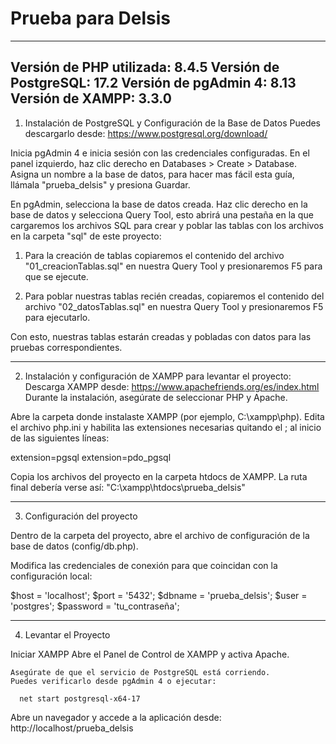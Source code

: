 # Prueba para Delsis

---------------------------------------------------
Versión de PHP utilizada: 8.4.5
Versión de PostgreSQL: 17.2
Versión de pgAdmin 4: 8.13
Versión de XAMPP: 3.3.0
---------------------------------------------------

1. Instalación de PostgreSQL y Configuración de la Base de Datos
Puedes descargarlo desde: https://www.postgresql.org/download/

  Inicia pgAdmin 4 e inicia sesión con las credenciales configuradas.
  En el panel izquierdo, haz clic derecho en Databases > Create > Database.
  Asigna un nombre a la base de datos, para hacer mas fácil esta guía, llámala "prueba_delsis" y presiona Guardar.

  En pgAdmin, selecciona la base de datos creada.
  Haz clic derecho en la base de datos y selecciona Query Tool, esto abrirá una pestaña en la que cargaremos
  los archivos SQL para crear y poblar las tablas con los archivos en la carpeta "sql" de este proyecto:

  1. Para la creación de tablas copiaremos el contenido del archivo "01_creacionTablas.sql" en nuestra Query Tool
  y presionaremos F5 para que se ejecute.

  2. Para poblar nuestras tablas recién creadas, copiaremos el contenido del archivo "02_datosTablas.sql" en
  nuestra Query Tool y presionaremos F5 para ejecutarlo.

  Con esto, nuestras tablas estarán creadas y pobladas con datos para las pruebas correspondientes.

------------------------------------------------------------------------------------------------

2. Instalación y configuración de XAMPP para levantar el proyecto:
Descarga XAMPP desde: https://www.apachefriends.org/es/index.html
Durante la instalación, asegúrate de seleccionar PHP y Apache.

  Abre la carpeta donde instalaste XAMPP (por ejemplo, C:\xampp\php).
  Edita el archivo php.ini y habilita las extensiones necesarias quitando el ; al inicio de las siguientes líneas:

  extension=pgsql
  extension=pdo_pgsql

  Copia los archivos del proyecto en la carpeta htdocs de XAMPP.
  La ruta final debería verse así: "C:\xampp\htdocs\prueba_delsis"

------------------------------------------------------------------------------------------------

3. Configuración del proyecto

  Dentro de la carpeta del proyecto, abre el archivo de configuración de la base de datos (config/db.php).

  Modifica las credenciales de conexión para que coincidan con la configuración local:

  $host = 'localhost';
  $port = '5432';
  $dbname = 'prueba_delsis';
  $user = 'postgres';
  $password = 'tu_contraseña';

------------------------------------------------------------------------------------------------

4. Levantar el Proyecto

  Iniciar XAMPP
  Abre el Panel de Control de XAMPP y activa Apache.

    Asegúrate de que el servicio de PostgreSQL está corriendo.
    Puedes verificarlo desde pgAdmin 4 o ejecutar:

      net start postgresql-x64-17

  Abre un navegador y accede a la aplicación desde:
  http://localhost/prueba_delsis

